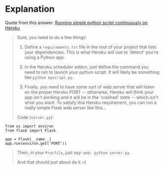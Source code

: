 

# Explanation

Quote from this answer: [Running simple python script continuously on Heroku](https://stackoverflow.com/questions/39139165/running-simple-python-script-continuously-on-heroku)

>Sure, you need to do a few things:
>
>1. Define a `requirements.txt` file in the root of your project that lists your dependencies. This is what Heroku will use to 'detect' you're using a Python app.
>
>2. In the Heroku scheduler addon, just define the command you need to run to launch your python script. It will likely be something like `python myscript.py`.
>
>3. Finally, you need to have some sort of web server that will listen on the proper Heroku PORT -- otherwise, Heroku will think your app isn't working and it will be in the 'crashed' state -- which isn't what you want. To satisfy this Heroku requirement, you can run a really simple Flask web server like this...
>
>Code (`server.py`):
>
    from os import environ
    from flask import Flask
    
    app = Flask(__name__)
    app.run(environ.get('PORT'))
>
>Then, in your `Procfile`, just say: `web: python server.py`.
>
>And that should just about do it =)
